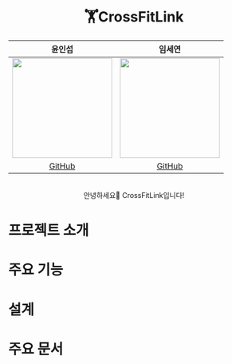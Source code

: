 <div align=center>
  
# 🏋️CrossFitLink 

| 윤인섭 | 임세연 |
| :---: | :---: |
| <img src="https://avatars.githubusercontent.com/u/55538952?v=4" width="200" height="200"/> | <img src="https://avatars.githubusercontent.com/u/124178635?v=4" width="200" height="200"/> |
|[GitHub](https://github.com/insub2004)|[GitHub](https://github.com/caboooom)

<br>
안녕하세요👋
CrossFitLink입니다!

</div>

# 프로젝트 소개

# 주요 기능

# 설계

# 주요 문서
